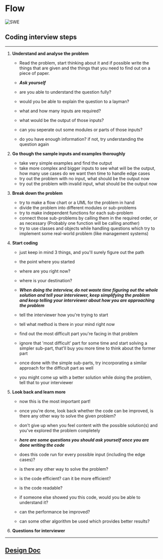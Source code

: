 # Flow

![SWE](https://images.pexels.com/photos/374916/pexels-photo-374916.jpeg?auto=compress&cs=tinysrgb&dpr=2&h=750&w=1260)

## Coding interview steps

___

1. **Understand and analyse the problem**
    * Read the problem, start thinking about it and if possible write the things that are given and the things that you need to find out on a piece of paper.

    * ***Ask yourself***
    * are you able to understand the question fully?
    * would you be able to explain the question to a layman?
    * what and how many inputs are required?
    * what would be the output of those inputs?
    * can you seperate out some modules or parts of those inputs?
    * do you have enough information? if not, try understanding the question again

2. **Go though the sample inputs and examples thoroughly**
    * take very simple examples and find the output
    * take more complex and bigger inputs to see what will be the output, how many use cases do we want then time to handle edge cases
    * try out the problem with no input, what should be the output now
    * try out the problem with invalid input, what should be the output now

3. **Break down the problem**
    * try to make a flow chart or a UML for the problem in hand
    * divide the problem into different modules or sub-problems
    * try to make independent functions for each sub-problem
    * connect those sub-problems by calling them in the required order, or as necessary (Probably one function will be calling another)
    * try to use classes and objects while handling questions which try to implement some real-world problem (like management systems)

4. **Start coding**
    * just keep in mind 3 things, and you'll surely figure out the path
    * the point where you started
    * where are you right now?
    * where is your destination?

    * ***When doing the interview, do not waste time figuring out the whole solution and tell your interviewer, keep simplifying the problem and keep telling your interviewer about how you are approaching the problem***
    * tell the interviewer how you're trying to start
    * tell what method is there in your mind right now
    * find out the most difficult part you're facing in that problem
    * ignore that 'most difficult' part for some time and start solving a simpler sub-part, that'll buy you more time to think about the former part
    * once done with the simple sub-parts, try incorporating a similar approach for the difficult part as well
    * you might come up with a better solution while doing the problem, tell that to your interviewer

5. **Look back and learn more**
    * now this is the most important part!
    * once you're done, look back whether the code can be improved, is there any other way to solve the given problem?
    * don't give up when you feel content with the possible solution(s) and  you've explored the problem completely

    * ***here are some questions you should ask yourself once you are done writing the code***
    * does this code run for every possible input (including the edge cases)?
    * is there any other way to solve the problem?
    * is the code efficient? can it be more efficient?
    * is the code readable?
    * if someone else showed you this code, would you be able to understand it?
    * can the performance be improved?
    * can some other algorithm be used which provides better results?

6. **Questions for interviewer**

___

## [Design Doc](https://docs.google.com/document/d/1UWAU-H2d7z-JwiDMZHgbUTnvJeZalqli03XE3Qs96Z4/edit?usp=sharing)
